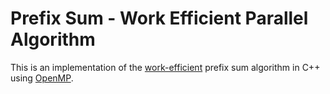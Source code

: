 # Prefix Sum - Work Efficient Parallel Algorithm

This is an implementation of the [work-efficient](https://en.wikipedia.org/wiki/Prefix_sum#Algorithm_2:_Work-efficient) prefix sum algorithm in C++ using [OpenMP](https://www.openmp.org/).
